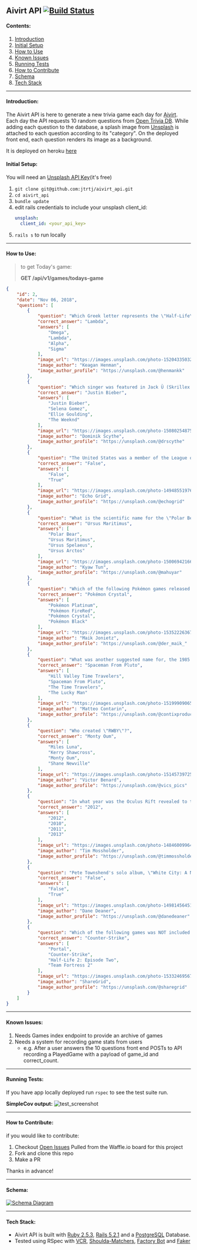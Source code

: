## Aivirt API [![Build Status](https://travis-ci.org/jtrtj/aivirt_api.svg?branch=master)](https://travis-ci.org/jtrtj/aivirt_api)
#### Contents:
1. [Introduction](#introduction)
1. [Initial Setup](#initial-setup)
1. [How to Use](#how-to-use)
1. [Known Issues](#known-issues)
1. [Running Tests](#running-tests)
1. [How to Contribute](#how-to-contribute)
1. [Schema](#schema)
1. [Tech Stack](#tech-stack)
---
#### Introduction:
The Aivirt API is here to generate a new trivia game each day for [Aivirt](https://jtrtj.github.io/aivirt/). Each day the API requests 10 random questions from [Open Trivia DB](https://opentdb.com/api_config.php). While adding each question to the database, a splash image from [Unsplash](https://unsplash.com/developers) is attached to each question according to its "category". On the deployed front end, each question renders its image as a background.

It is deployed on heroku [here](https://aivirt-api.herokuapp.com/)
#### Initial Setup:
You will need an [Unsplash API Key](https://unsplash.com/developers)(it's free)
1. `git clone git@github.com:jtrtj/aivirt_api.git`
1. `cd aivirt_api`
1. `bundle update`
1. edit rails credentials to include your unsplash client_id:
   ```yml
   unsplash:
     client_id: <your_api_key>
   ```
1. `rails s` to run locally

---

#### How to Use:
>
> to get Today's game:
>
> __GET /api/v1/games/todays-game__
>

```json
{
    "id": 2,
    "date": "Nov 06, 2018",
    "questions": [
        {
            "question": "Which Greek letter represents the \"Half-Life\" logo?",
            "correct_answer": "Lambda",
            "answers": [
                "Omega",
                "Lambda",
                "Alpha",
                "Sigma"
            ],
            "image_url": "https://images.unsplash.com/photo-1520433503211-07a1dc4b5327?ixlib=rb-0.3.5&q=85&fm=jpg&crop=entropy&cs=srgb&ixid=eyJhcHBfaWQiOjQxMjM5fQ&s=b5da5c56de1235883d59480b4109c29a",
            "image_author": "Keagan Henman",
            "image_author_profile": "https://unsplash.com/@henmankk"
        },
        {
            "question": "Which singer was featured in Jack Ü (Skrillex & Diplo)'s 2015 song 'Where Are Ü Now'?",
            "correct_answer": "Justin Bieber",
            "answers": [
                "Justin Bieber",
                "Selena Gomez",
                "Ellie Goulding",
                "The Weeknd"
            ],
            "image_url": "https://images.unsplash.com/photo-1508025487571-d8ea8d0afe54?ixlib=rb-0.3.5&q=85&fm=jpg&crop=entropy&cs=srgb&ixid=eyJhcHBfaWQiOjQxMjM5fQ&s=16a08ab87d2c6230dbfdf3593b1fea89",
            "image_author": "Dominik Scythe",
            "image_author_profile": "https://unsplash.com/@drscythe"
        },
        {
            "question": "The United States was a member of the League of Nations.",
            "correct_answer": "False",
            "answers": [
                "False",
                "True"
            ],
            "image_url": "https://images.unsplash.com/photo-1494855197644-d88dab96308c?ixlib=rb-0.3.5&q=85&fm=jpg&crop=entropy&cs=srgb&ixid=eyJhcHBfaWQiOjQxMjM5fQ&s=b13d5b40b12c851d5599b1d5cb74f4d3",
            "image_author": "Echo Grid",
            "image_author_profile": "https://unsplash.com/@echogrid"
        },
        {
            "question": "What is the scientific name for the \"Polar Bear\"?",
            "correct_answer": "Ursus Maritimus",
            "answers": [
                "Polar Bear",
                "Ursus Maritimus",
                "Ursus Spelaeus",
                "Ursus Arctos"
            ],
            "image_url": "https://images.unsplash.com/photo-1500694216671-a4e54fc4b513?ixlib=rb-0.3.5&q=85&fm=jpg&crop=entropy&cs=srgb&ixid=eyJhcHBfaWQiOjQxMjM5fQ&s=8373d4b5b12df8981164c2d5084c0444",
            "image_author": "Kyaw Tun",
            "image_author_profile": "https://unsplash.com/@mahuyar"
        },
        {
            "question": "Which of the following Pokémon games released first?",
            "correct_answer": "Pokémon Crystal",
            "answers": [
                "Pokémon Platinum",
                "Pokémon FireRed",
                "Pokémon Crystal",
                "Pokémon Black"
            ],
            "image_url": "https://images.unsplash.com/photo-1535222636729-76586bf52493?ixlib=rb-0.3.5&q=85&fm=jpg&crop=entropy&cs=srgb&ixid=eyJhcHBfaWQiOjQxMjM5fQ&s=473e56dbae99728499dd1a32b8ef34d1",
            "image_author": "Maik Jonietz",
            "image_author_profile": "https://unsplash.com/@der_maik_"
        },
        {
            "question": "What was another suggested name for, the 1985 film, Back to the Future?",
            "correct_answer": "Spaceman From Pluto",
            "answers": [
                "Hill Valley Time Travelers",
                "Spaceman From Pluto",
                "The Time Travelers",
                "The Lucky Man"
            ],
            "image_url": "https://images.unsplash.com/photo-1519990906521-c2ac5de015d1?ixlib=rb-0.3.5&q=85&fm=jpg&crop=entropy&cs=srgb&ixid=eyJhcHBfaWQiOjQxMjM5fQ&s=21b6e5ee7f48c190557a0412a5d0fa2c",
            "image_author": "Matteo Contarin",
            "image_author_profile": "https://unsplash.com/@contixproduction"
        },
        {
            "question": "Who created \"RWBY\"?",
            "correct_answer": "Monty Oum",
            "answers": [
                "Miles Luna",
                "Kerry Shawcross",
                "Monty Oum",
                "Shane Newville"
            ],
            "image_url": "https://images.unsplash.com/photo-1514573972552-9cb02d6b3d38?ixlib=rb-0.3.5&q=85&fm=jpg&crop=entropy&cs=srgb&ixid=eyJhcHBfaWQiOjQxMjM5fQ&s=ab94875a07842792ba55a68935af1d0b",
            "image_author": "Victor Benard",
            "image_author_profile": "https://unsplash.com/@vics_pics"
        },
        {
            "question": "In what year was the Oculus Rift revealed to the public through a Kickstarter campaign?",
            "correct_answer": "2012",
            "answers": [
                "2012",
                "2010",
                "2011",
                "2013"
            ],
            "image_url": "https://images.unsplash.com/photo-1484600996405-3f72130ce59f?ixlib=rb-0.3.5&q=85&fm=jpg&crop=entropy&cs=srgb&ixid=eyJhcHBfaWQiOjQxMjM5fQ&s=11ead990c78874eaba764febb55c4ae1",
            "image_author": "Tim Mossholder",
            "image_author_profile": "https://unsplash.com/@timmossholder"
        },
        {
            "question": "Pete Townshend's solo album, \"White City: A Novel\", is set in the metropolitan area of Chicago.",
            "correct_answer": "False",
            "answers": [
                "False",
                "True"
            ],
            "image_url": "https://images.unsplash.com/photo-1498145645178-ab2c7cebc433?ixlib=rb-0.3.5&q=85&fm=jpg&crop=entropy&cs=srgb&ixid=eyJhcHBfaWQiOjQxMjM5fQ&s=8effd6202acd8480ccbbcc49aac1d397",
            "image_author": "Dane Deaner",
            "image_author_profile": "https://unsplash.com/@danedeaner"
        },
        {
            "question": "Which of the following games was NOT included in Valve's Orange Box?",
            "correct_answer": "Counter-Strike",
            "answers": [
                "Portal",
                "Counter-Strike",
                "Half-Life 2: Episode Two",
                "Team Fortress 2"
            ],
            "image_url": "https://images.unsplash.com/photo-1533246956710-a9f4a2670e87?ixlib=rb-0.3.5&q=80&fm=jpg&crop=entropy&cs=tinysrgb&ixid=eyJhcHBfaWQiOjQxMjM5fQ&s=5822f95ee49eea98cc7bea5fa6360d14",
            "image_author": "ShareGrid",
            "image_author_profile": "https://unsplash.com/@sharegrid"
        }
    ]
}
```

---

#### Known Issues:
1. Needs Games index endpoint to provide an archive of games
1. Needs a system for recording game stats from users
   * e.g. After a user answers the 10 questions front end POSTs to API recording a PlayedGame with a payload of game_id and correct_count.
  
---
#### Running Tests:

If you have app locally deployed run `rspec` to see the test suite run.

__SimpleCov output:__
![test_screenshot](https://i.imgur.com/vO8Gq7w.png)

---
#### How to Contribute:
if you would like to contribute:
1. Checkout [Open Issues](https://github.com/jtrtj/aivirt_api/issues) Pulled from the Waffle.io board for this project
1. Fork and clone this repo
1. Make a PR

Thanks in advance!

---
#### Schema:
[![Schema Diagram](https://i.imgur.com/GWf2Y6I.png)](https://dbdiagram.io/d/5be1f4c17928be0014fb6786)

---
#### Tech Stack:
* Aivirt API is built with [Ruby 2.5.3](https://github.com/ruby/ruby/tree/v2_5_3), [Rails 5.2.1](https://github.com/rails/rails/tree/v5.2.1) and a [PostgreSQL](https://www.postgresql.org/) Database.
* Tested using RSpec with [VCR](https://github.com/vcr/vcr), [Shoulda-Matchers](https://github.com/thoughtbot/shoulda-matchers), [Factory Bot](https://github.com/thoughtbot/factory_bot_rails) and [Faker](https://github.com/stympy/faker)


